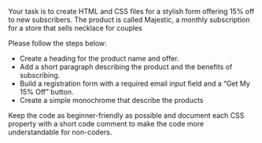 Your task is to create HTML and CSS files for a stylish form offering 15% off to new subscribers. The product is called Majestic, a monthly subscription for a store that sells necklace for couples

Please follow the steps below:

- Create a heading for the product name and offer.
- Add a short paragraph describing the product and the benefits of subscribing.
- Build a registration form with a required email input field and a “Get My 15% Off” button.
- Create a simple monochrome that describe the products

Keep the code as beginner-friendly as possible and document each CSS property with a short code comment to make the code more understandable for non-coders.
